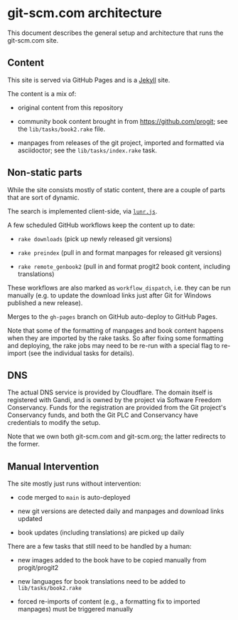 # git-scm.com architecture

This document describes the general setup and architecture that runs the
git-scm.com site.

## Content

This site is served via GitHub Pages and is a [Jekyll](https://jekyllrb.com/)
site.

The content is a mix of:

  - original content from this repository

  - community book content brought in from https://github.com/progit;
    see the `lib/tasks/book2.rake` file.

  - manpages from releases of the git project, imported and formatted
    via asciidoctor; see the `lib/tasks/index.rake` task.


## Non-static parts

While the site consists mostly of static content, there are a couple of
parts that are sort of dynamic.

The search is implemented client-side, via [`lunr.js`](http://lunrjs.com/).

A few scheduled GitHub workflows keep the content up to date:

  - `rake downloads` (pick up newly released git versions)

  - `rake preindex` (pull in and format manpages for released git
    versions)

  - `rake remote_genbook2` (pull in and format progit2 book content,
    including translations)

These workflows are also marked as `workflow_dispatch`, i.e. they can be run
manually (e.g. to update the download links just after Git for Windows
published a new release).

Merges to the `gh-pages` branch on GitHub auto-deploy to GitHub Pages.

Note that some of the formatting of manpages and book content happens
when they are imported by the rake tasks. So after fixing some
formatting and deploying, the rake jobs may need to be re-run with a
special flag to re-import (see the individual tasks for details).


## DNS

The actual DNS service is provided by Cloudflare. The domain itself is
registered with Gandi, and is owned by the project via Software Freedom
Conservancy. Funds for the registration are provided from the Git project's
Conservancy funds, and both the Git PLC and Conservancy have credentials to
modify the setup.

Note that we own both git-scm.com and git-scm.org; the latter redirects
to the former.


## Manual Intervention

The site mostly just runs without intervention:

  - code merged to `main` is auto-deployed

  - new git versions are detected daily and manpages and download links
    updated

  - book updates (including translations) are picked up daily

There are a few tasks that still need to be handled by a human:

  - new images added to the book have to be copied manually from
    progit/progit2

  - new languages for book translations need to be added to
    `lib/tasks/book2.rake`

  - forced re-imports of content (e.g., a formatting fix to imported
    manpages) must be triggered manually
